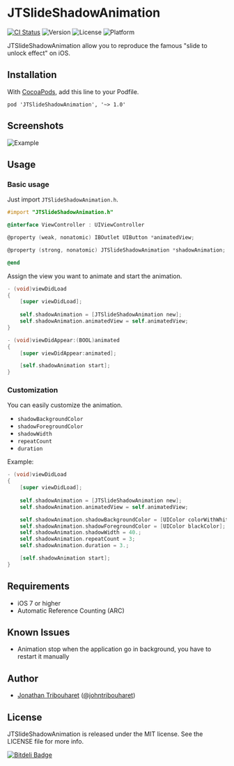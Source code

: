 # JTSlideShadowAnimation

[![CI Status](http://img.shields.io/travis/jonathantribouharet/JTSlideShadowAnimation.svg)](https://travis-ci.org/jonathantribouharet/JTSlideShadowAnimation)
![Version](https://img.shields.io/cocoapods/v/JTSlideShadowAnimation.svg)
![License](https://img.shields.io/cocoapods/l/JTSlideShadowAnimation.svg)
![Platform](https://img.shields.io/cocoapods/p/JTSlideShadowAnimation.svg)

JTSlideShadowAnimation allow you to reproduce the famous "slide to unlock effect" on iOS.

## Installation

With [CocoaPods](http://cocoapods.org/), add this line to your Podfile.

	pod 'JTSlideShadowAnimation', '~> 1.0'

## Screenshots

![Example](./Screens/example.gif "Example View")

## Usage

### Basic usage

Just import `JTSlideShadowAnimation.h`.

```objective-c
#import "JTSlideShadowAnimation.h"

@interface ViewController : UIViewController

@property (weak, nonatomic) IBOutlet UIButton *animatedView;

@property (strong, nonatomic) JTSlideShadowAnimation *shadowAnimation;

@end
```

Assign the view you want to animate and start the animation.

```objective-c
- (void)viewDidLoad
{
    [super viewDidLoad];
 
    self.shadowAnimation = [JTSlideShadowAnimation new];
    self.shadowAnimation.animatedView = self.animatedView;
}

- (void)viewDidAppear:(BOOL)animated
{
    [super viewDidAppear:animated];

    [self.shadowAnimation start];
}
```

### Customization

You can easily customize the animation.

- `shadowBackgroundColor`
- `shadowForegroundColor`
- `shadowWidth`
- `repeatCount`
- `duration`

Example:

```objective-c
- (void)viewDidLoad
{
    [super viewDidLoad];
 
    self.shadowAnimation = [JTSlideShadowAnimation new];
    self.shadowAnimation.animatedView = self.animatedView;

    self.shadowAnimation.shadowBackgroundColor = [UIColor colorWithWhite:0. alpha:.3];
    self.shadowAnimation.shadowForegroundColor = [UIColor blackColor];
    self.shadowAnimation.shadowWidth = 40.;
    self.shadowAnimation.repeatCount = 3;
    self.shadowAnimation.duration = 3.;

    [self.shadowAnimation start];
}
```

## Requirements

- iOS 7 or higher
- Automatic Reference Counting (ARC)

## Known Issues

- Animation stop when the application go in background, you have to restart it manually

## Author

- [Jonathan Tribouharet](https://github.com/jonathantribouharet) ([@johntribouharet](https://twitter.com/johntribouharet))

## License

JTSlideShadowAnimation is released under the MIT license. See the LICENSE file for more info.


[![Bitdeli Badge](https://d2weczhvl823v0.cloudfront.net/jonathantribouharet/jtslideshadowanimation/trend.png)](https://bitdeli.com/free "Bitdeli Badge")

